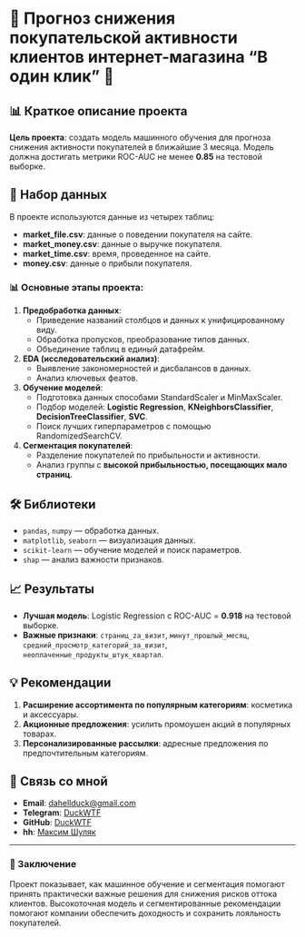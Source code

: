 # 🚀 Прогноз снижения покупательской активности клиентов интернет-магазина “В один клик” 🚀

## 📊 Краткое описание проекта

**Цель проекта**: создать модель машинного обучения для прогноза снижения активности покупателей в ближайшие 3 месяца. Модель должна достигать метрики ROC-AUC не менее **0.85** на тестовой выборке.

## 📒 Набор данных

В проекте используются данные из четырех таблиц:
- **market_file.csv**: данные о поведении покупателя на сайте.
- **market_money.csv**: данные о выручке покупателя.
- **market_time.csv**: время, проведенное на сайте.
- **money.csv**: данные о прибыли покупателя.

### 📊 Основные этапы проекта:
1. **Предобработка данных**:
   - Приведение названий столбцов и данных к унифицированному виду.
   - Обработка пропусков, преобразование типов данных.
   - Объединение таблиц в единый датафрейм.
2. **EDA (исследовательский анализ)**:
   - Выявление закономерностей и дисбалансов в данных.
   - Анализ ключевых феатов.
3. **Обучение моделей**:
   - Подготовка данных способами StandardScaler и MinMaxScaler.
   - Подбор моделей: **Logistic Regression**, **KNeighborsClassifier**, **DecisionTreeClassifier**, **SVC**.
   - Поиск лучших гиперпараметров с помощью RandomizedSearchCV.
4. **Сегментация покупателей**:
   - Разделение покупателей по прибыльности и активности.
   - Анализ группы с **высокой прибыльностью, посещающих мало страниц**.

## 🛠 Библиотеки

- `pandas`, `numpy` — обработка данных.
- `matplotlib`, `seaborn` — визуализация данных.
- `scikit-learn` — обучение моделей и поиск параметров.
- `shap` — анализ важности признаков.

## 📈 Результаты

- **Лучшая модель**: Logistic Regression с ROC-AUC = **0.918** на тестовой выборке.
- **Важные признаки**: `страниц_za_визит`, `минут_прошлый_месяц`, `средний_просмотр_категорий_за_визит`, `неоплаченные_продукты_штук_квартал`.

## 💡 Рекомендации

1. **Расширение ассортимента по популярным категориям**: косметика и аксессуары.
2. **Акционные предложения**: усилить промоушен акций в популярных товарах.
3. **Персонализированные рассылки**: адресные предложения по предпочтительным категориям.

## 📧 Связь со мной

- **Email**: dahellduck@gmail.com
- **Telegram**: [DuckWTF](https://t.me/DuckWTF)
- **GitHub**: [DuckWTF](https://github.com/DuckWTF)
- **hh**: [Максим Шуляк](https://hh.ru/resume/a13dcb66ff0e1bba2a0039ed1f3859455a3258)

---

### 🎉 Заключение

Проект показывает, как машинное обучение и сегментация помогают принять практически важные решения для снижения рисков оттока клиентов. Высокоточная модель и сегментированные рекомендации помогают компании обеспечить доходность и сохранить лояльность покупателей.


